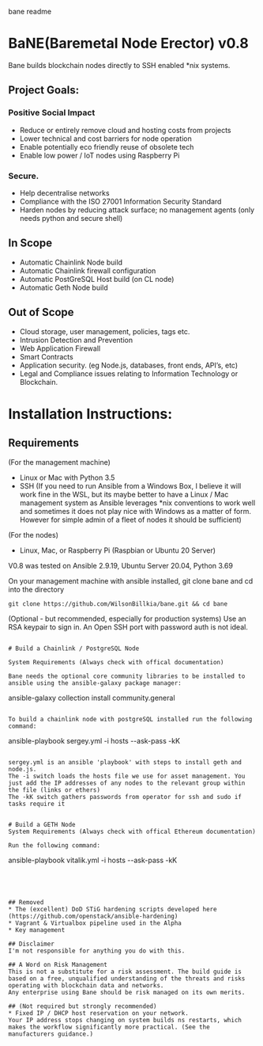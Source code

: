 bane readme


# BaNE(Baremetal Node Erector) v0.8


Bane builds blockchain nodes directly to SSH enabled *nix systems.

## Project Goals: 

### Positive Social Impact
* Reduce or entirely remove cloud and hosting costs from projects
* Lower technical and cost barriers for node operation
* Enable potentially eco friendly reuse of obsolete tech
* Enable low power / IoT nodes using Raspberry Pi  


### Secure. 
* Help decentralise networks 
* Compliance with the ISO 27001 Information Security Standard 
* Harden nodes by reducing attack surface; no management agents (only needs python and secure shell)


## In Scope
* Automatic Chainlink Node build
* Automatic Chainlink firewall configuration
* Automatic PostGreSQL Host build (on CL node)
* Automatic Geth Node build

## Out of Scope
* Cloud storage, user management, policies, tags etc. 
* Intrusion Detection and Prevention 
* Web Application Firewall 
* Smart Contracts
* Application security. (eg Node.js, databases, front ends, API’s, etc)
* Legal and Compliance issues relating to Information Technology or Blockchain.


# Installation Instructions:

## Requirements
(For the management machine)
* Linux or Mac with Python 3.5 
* SSH 
(If you need to run Ansible from a Windows Box, I believe it will work fine in the WSL, but its maybe better to have a Linux / Mac management system as Ansible  leverages *nix conventions to work well and sometimes it does not play nice with Windows as a matter of form. However for simple admin of a fleet of nodes it should be sufficient)

(For the nodes)
* Linux, Mac, or Raspberry Pi (Raspbian or Ubuntu 20 Server)

V0.8 was tested on Ansible 2.9.19, Ubuntu Server 20.04, Python 3.69


On your management machine with ansible installed, git clone bane and cd into the directory 

```
git clone https://github.com/WilsonBillkia/bane.git && cd bane
```
(Optional - but recommended, especially for production systems)
Use an RSA keypair to sign in. An Open SSH port with password auth is not ideal. 

```

# Build a Chainlink / PostgreSQL Node

System Requirements (Always check with offical documentation)

Bane needs the optional core community libraries to be installed to ansible using the ansible-galaxy package manager:

```
ansible-galaxy collection install community.general 
```

To build a chainlink node with postgreSQL installed run the following command:

```
ansible-playbook sergey.yml -i hosts --ask-pass -kK
```

sergey.yml is an ansible 'playbook' with steps to install geth and node.js.  
The -i switch loads the hosts file we use for asset management. You just add the IP addresses of any nodes to the relevant group within the file (links or ethers)
The -kK switch gathers passwords from operator for ssh and sudo if tasks require it


# Build a GETH Node
System Requirements (Always check with offical Ethereum documentation)

Run the following command:

```
ansible-playbook vitalik.yml -i hosts --ask-pass -kK
```




## Removed
* The (excellent) DoD STiG hardening scripts developed here (https://github.com/openstack/ansible-hardening)
* Vagrant & Virtualbox pipeline used in the Alpha
* Key management

## Disclaimer
I'm not responsible for anything you do with this. 

## A Word on Risk Management
This is not a substitute for a risk assessment. The build guide is based on a free, unqualified understanding of the threats and risks operating with blockchain data and networks.
Any enterprise using Bane should be risk managed on its own merits.

## (Not required but strongly recommended) 
* Fixed IP / DHCP host reservation on your network.  
Your IP address stops changing on system builds ns restarts, which makes the workflow significantly more practical. (See the manufacturers guidance.)  




